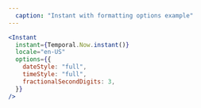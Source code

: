 ```yaml
---
  caption: "Instant with formatting options example"
---
```


<!-- markdownlint-disable MD041 -->
<!-- dprint-ignore -->
```jsx
<Instant
  instant={Temporal.Now.instant()}
  locale="en-US"
  options={{
    dateStyle: "full",
    timeStyle: "full",
    fractionalSecondDigits: 3,
  }}
/>
```
